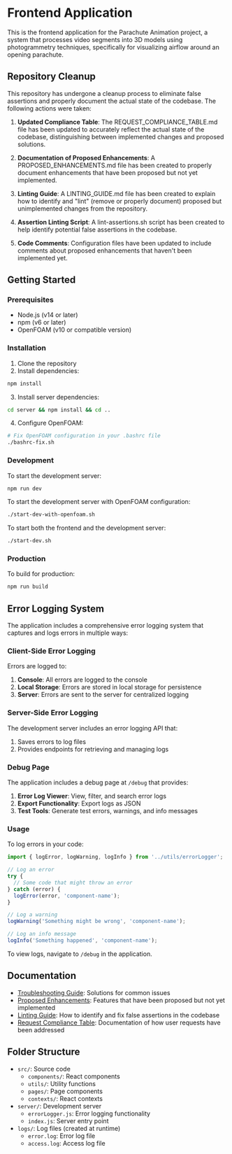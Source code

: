# Frontend Application

This is the frontend application for the Parachute Animation project, a system that processes video segments into 3D models using photogrammetry techniques, specifically for visualizing airflow around an opening parachute.

## Repository Cleanup

This repository has undergone a cleanup process to eliminate false assertions and properly document the actual state of the codebase. The following actions were taken:

1. **Updated Compliance Table**: The REQUEST_COMPLIANCE_TABLE.md file has been updated to accurately reflect the actual state of the codebase, distinguishing between implemented changes and proposed solutions.

2. **Documentation of Proposed Enhancements**: A PROPOSED_ENHANCEMENTS.md file has been created to properly document enhancements that have been proposed but not yet implemented.

3. **Linting Guide**: A LINTING_GUIDE.md file has been created to explain how to identify and "lint" (remove or properly document) proposed but unimplemented changes from the repository.

4. **Assertion Linting Script**: A lint-assertions.sh script has been created to help identify potential false assertions in the codebase.

5. **Code Comments**: Configuration files have been updated to include comments about proposed enhancements that haven't been implemented yet.

## Getting Started

### Prerequisites

- Node.js (v14 or later)
- npm (v6 or later)
- OpenFOAM (v10 or compatible version)

### Installation

1. Clone the repository
2. Install dependencies:

```bash
npm install
```

3. Install server dependencies:

```bash
cd server && npm install && cd ..
```

4. Configure OpenFOAM:

```bash
# Fix OpenFOAM configuration in your .bashrc file
./bashrc-fix.sh
```

### Development

To start the development server:

```bash
npm run dev
```

To start the development server with OpenFOAM configuration:

```bash
./start-dev-with-openfoam.sh
```

To start both the frontend and the development server:

```bash
./start-dev.sh
```

### Production

To build for production:

```bash
npm run build
```

## Error Logging System

The application includes a comprehensive error logging system that captures and logs errors in multiple ways:

### Client-Side Error Logging

Errors are logged to:

1. **Console**: All errors are logged to the console
2. **Local Storage**: Errors are stored in local storage for persistence
3. **Server**: Errors are sent to the server for centralized logging

### Server-Side Error Logging

The development server includes an error logging API that:

1. Saves errors to log files
2. Provides endpoints for retrieving and managing logs

### Debug Page

The application includes a debug page at `/debug` that provides:

1. **Error Log Viewer**: View, filter, and search error logs
2. **Export Functionality**: Export logs as JSON
3. **Test Tools**: Generate test errors, warnings, and info messages

### Usage

To log errors in your code:

```javascript
import { logError, logWarning, logInfo } from '../utils/errorLogger';

// Log an error
try {
  // Some code that might throw an error
} catch (error) {
  logError(error, 'component-name');
}

// Log a warning
logWarning('Something might be wrong', 'component-name');

// Log an info message
logInfo('Something happened', 'component-name');
```

To view logs, navigate to `/debug` in the application.

## Documentation

- [Troubleshooting Guide](./TROUBLESHOOTING.md): Solutions for common issues
- [Proposed Enhancements](./PROPOSED_ENHANCEMENTS.md): Features that have been proposed but not yet implemented
- [Linting Guide](./LINTING_GUIDE.md): How to identify and fix false assertions in the codebase
- [Request Compliance Table](./REQUEST_COMPLIANCE_TABLE.md): Documentation of how user requests have been addressed

## Folder Structure

- `src/`: Source code
  - `components/`: React components
  - `utils/`: Utility functions
  - `pages/`: Page components
  - `contexts/`: React contexts
- `server/`: Development server
  - `errorLogger.js`: Error logging functionality
  - `index.js`: Server entry point
- `logs/`: Log files (created at runtime)
  - `error.log`: Error log file
  - `access.log`: Access log file
